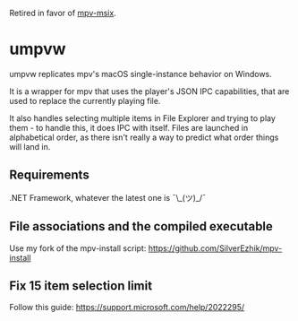 Retired in favor of [mpv-msix](https://github.com/SilverEzhik/mpv-msix).

# umpvw

umpvw replicates mpv's macOS single-instance behavior on Windows.

It is a wrapper for mpv that uses the player's JSON IPC capabilities, that are used to replace the currently playing file. 

It also handles selecting multiple items in File Explorer and trying to play them - to handle this, it does IPC with itself. Files are launched in alphabetical order, as there isn't really a way to predict what order things will land in. 

## Requirements

.NET Framework, whatever the latest one is ¯\\\_(ツ)_/¯

## File associations and the compiled executable

Use my fork of the mpv-install script: https://github.com/SilverEzhik/mpv-install

## Fix 15 item selection limit

Follow this guide: https://support.microsoft.com/help/2022295/
